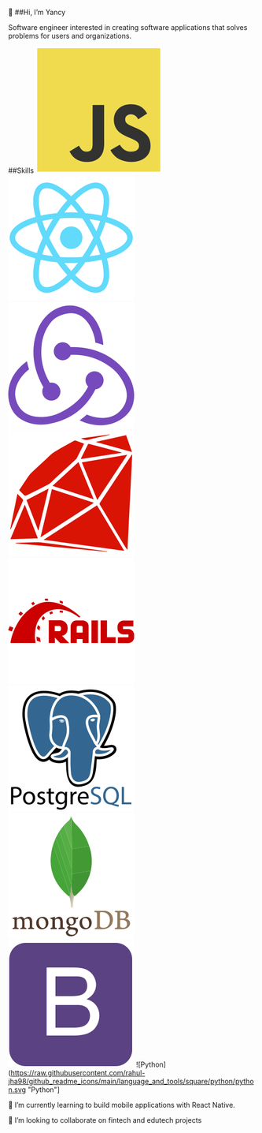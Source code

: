 👋 ##Hi, I’m Yancy

Software engineer interested in creating software applications that solves problems for users and organizations.

##Skills
![JavaScript](https://raw.githubusercontent.com/devicons/devicon/master/icons/javascript/javascript-original.svg "JavaScript") ![React](https://raw.githubusercontent.com/devicons/devicon/master/icons/react/react-original.svg "React") ![Redux](https://raw.githubusercontent.com/devicons/devicon/master/icons/redux/redux-original.svg "Redux") ![Ruby](https://raw.githubusercontent.com/devicons/devicon/master/icons/ruby/ruby-plain.svg "Ruby") ![Rails](https://raw.githubusercontent.com/devicons/devicon/master/icons/rails/rails-plain-wordmark.svg "Rails") ![PostgreSQL](https://raw.githubusercontent.com/devicons/devicon/master/icons/postgresql/postgresql-original-wordmark.svg "PostgreSQL") ![MongoDB](https://raw.githubusercontent.com/devicons/devicon/2809b567852a4648062a2d3e7c1c531367458c0b/icons/mongodb/mongodb-original-wordmark.svg "mongodb") ![Bootstrap](https://raw.githubusercontent.com/devicons/devicon/master/icons/bootstrap/bootstrap-plain.svg "Bootstrap") ![Python](https://raw.githubusercontent.com/rahul-jha98/github_readme_icons/main/language_and_tools/square/python/python.svg "Python"]


🌱 I’m currently learning to build mobile applications with React Native.

💞️ I’m looking to collaborate on fintech and edutech projects



